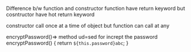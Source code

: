 Difference b/w function and constructor
function have return keyword but cosntructor have hot return keyword

constructor call once at a time of object but function can call at any

encryptPassword()=> method ud=sed for incrept the password
encryptPassword() {
return `${this.password}abc`;
}
